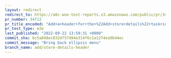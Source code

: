 ```yaml
---
layout: redirect
redirect_to: https://a8c-woo-test-reports.s3.amazonaws.com/public/pr/34712/e2e/index.html
pr_number: 34712
pr_title_encoded: "Add+a+header+for+the+%22Add+store+details%22+task+in+woocommerce+admin"
pr_test_type: e2e
last_published: "2022-09-22 13:59:31 +0000"
commit_sha: bc5a848ec832df57d94e314f6c1a12f4ea9b44ec
commit_message: "Bring back ellipsis menu"
branch_name: add/store-details-header
---
```

